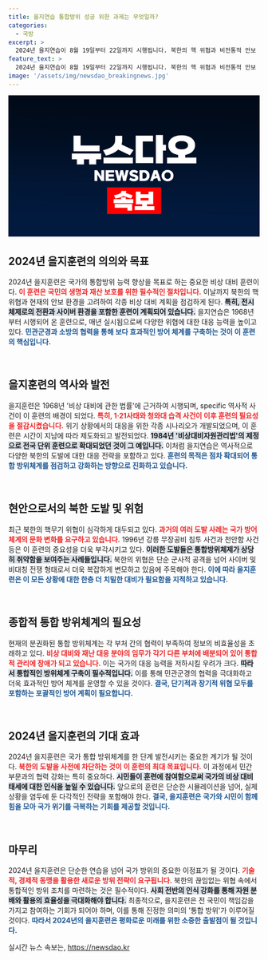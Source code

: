 ```yaml
---
title: 을지연습 통합방위 성공 위한 과제는 무엇일까?
categories:
  - 국방
excerpt: >
  2024년 을지연습이 8월 19일부터 22일까지 시행됩니다. 북한의 핵 위협과 비전통적 안보 위기에 대비하기 위한 이 훈련은 통합 방위 체계 점검 및 강화를 목표로 하며, 모든 분야의 협력과 새로운 전략 필요성을 강조합니다.
feature_text: >
  2024년 을지연습이 8월 19일부터 22일까지 시행됩니다. 북한의 핵 위협과 비전통적 안보 위기에 대비하기 위한 이 훈련은 통합 방위 체계 점검 및 강화를 목표로 하며, 모든 분야의 협력과 새로운 전략 필요성을 강조합니다.
image: '/assets/img/newsdao_breakingnews.jpg'
---
```


<p><img src="/assets/img/newsdao_breakingnews.jpg" alt="koreaapp 속보" /></p>

<h2 data-ke-size="size26">2024년 을지훈련의 의의와 목표</h2>

<p data-ke-size="size16">2024년 을지훈련은 국가의 통합방위 능력 향상을 목표로 하는 중요한 비상 대비 훈련이다. <b><span style="color: #ee2323;">이 훈련은 국민의 생명과 재산 보호를 위한 필수적인 절차입니다.</span></b> 이날까지 북한의 핵 위협과 현재의 안보 환경을 고려하여 각종 비상 대비 계획을 점검하게 된다. <b><span style="background-color: #21538527;">특히, 전시체제로의 전환과 사이버 환경을 포함한 훈련이 계획되어 있습니다.</span></b> 을지연습은 1968년부터 시행되어 온 훈련으로, 매년 실시됨으로써 다양한 위협에 대한 대응 능력을 높이고 있다. <b><span style="color: #1a5490;">민관군경과 소방의 협력을 통해 보다 효과적인 방어 체계를 구축하는 것이 이 훈련의 핵심입니다.</span></b></p>

<p data-ke-size="size16">&nbsp;</p>

<h2 data-ke-size="size26">을지훈련의 역사와 발전</h2>

<p data-ke-size="size16">을지훈련은 1968년 '비상 대비에 관한 법률'에 근거하여 시행되며, specific 역사적 사건이 이 훈련의 배경이 되었다. <b><span style="color: #ee2323;">특히, 1·21사태와 청와대 습격 사건이 이후 훈련의 필요성을 절감시켰습니다.</span></b> 위기 상황에서의 대응을 위한 각종 시나리오가 개발되었으며, 이 훈련은 시간이 지남에 따라 제도화되고 발전되었다. <b><span style="background-color: #21538527;">1984년 '비상대비자원관리법'의 제정으로 전국 단위 훈련으로 확대되었던 것이 그 예입니다.</span></b> 이처럼 을지연습은 역사적으로 다양한 북한의 도발에 대한 대응 전략을 포함하고 있다. <b><span style="color: #1a5490;">훈련의 목적은 점차 확대되어 통합 방위체계를 점검하고 강화하는 방향으로 진화하고 있습니다.</span></b></p>

<p data-ke-size="size16">&nbsp;</p>

<h2 data-ke-size="size26">현안으로서의 북한 도발 및 위험</h2>

<p data-ke-size="size16">최근 북한의 핵무기 위협이 심각하게 대두되고 있다. <b><span style="color: #ee2323;">과거의 여러 도발 사례는 국가 방어체계의 문화 변화를 요구하고 있습니다.</span></b> 1996년 강릉 무장공비 침투 사건과 천안함 사건 등은 이 훈련의 중요성을 더욱 부각시키고 있다. <b><span style="background-color: #21538527;">이러한 도발들은 통합방위체제가 상당히 취약함을 보여주는 사례들입니다.</span></b> 북한의 위협은 단순 군사적 공격을 넘어 사이버 및 비대칭 전쟁 형태로서 더욱 복잡하게 변모하고 있음에 주목해야 한다. <b><span style="color: #1a5490;">이에 따라 을지훈련은 이 모든 상황에 대한 한층 더 치밀한 대비가 필요함을 지적하고 있습니다.</span></b></p>

<p data-ke-size="size16">&nbsp;</p>

<h2 data-ke-size="size26">종합적 통합 방위체계의 필요성</h2>

<p data-ke-size="size16">현재의 분권화된 통합 방위체계는 각 부처 간의 협력이 부족하여 정보의 비효율성을 초래하고 있다. <b><span style="color: #ee2323;">비상 대비와 재난 대응 분야의 임무가 각기 다른 부처에 배분되어 있어 통합적 관리에 장애가 되고 있습니다.</span></b> 이는 국가의 대응 능력을 저하시킬 우려가 크다. <b><span style="background-color: #21538527;">따라서 통합적인 방위체계 구축이 필수적입니다.</span></b> 이를 통해 민관군경의 협력을 극대화하고 더욱 효과적인 방어 체계를 운영할 수 있을 것이다. <b><span style="color: #1a5490;">결국, 단기적과 장기적 위협 모두를 포함하는 포괄적인 방어 계획이 필요합니다.</span></b></p>

<p data-ke-size="size16">&nbsp;</p>

<h2 data-ke-size="size26">2024년 을지훈련의 기대 효과</h2>

<p data-ke-size="size16">2024년 을지훈련은 국가 통합 방위체계를 한 단계 발전시키는 중요한 계기가 될 것이다. <b><span style="color: #ee2323;">북한의 도발을 사전에 차단하는 것이 이 훈련의 최대 목표입니다.</span></b> 이 과정에서 민간 부문과의 협력 강화는 특히 중요하다. <b><span style="background-color: #21538527;">시민들이 훈련에 참여함으로써 국가의 비상 대비 태세에 대한 인식을 높일 수 있습니다.</span></b> 앞으로의 훈련은 단순한 시뮬레이션을 넘어, 실제 상황을 염두에 둔 다각적인 전략을 포함해야 한다. <b><span style="color: #1a5490;">결국, 을지훈련은 국가와 시민이 함께 힘을 모아 국가 위기를 극복하는 기회를 제공할 것입니다.</span></b></p>

<p data-ke-size="size16">&nbsp;</p>

<h2 data-ke-size="size26">마무리</h2>

<p data-ke-size="size16">2024년 을지훈련은 단순한 연습을 넘어 국가 방위의 중요한 이정표가 될 것이다. <b><span style="color: #ee2323;">기술적, 경제적 동맹을 활용한 새로운 방위 전략이 요구됩니다.</span></b> 북한의 끊임없는 위협 속에서 통합적인 방위 조치를 마련하는 것은 필수적이다. <b><span style="background-color: #21538527;">사회 전반의 인식 강화를 통해 자원 분배와 활용의 효율성을 극대화해야 합니다.</span></b> 최종적으로, 을지훈련은 전 국민이 책임감을 가지고 참여하는 기회가 되어야 하며, 이를 통해 진정한 의미의 '통합 방위'가 이루어질 것이다. <b><span style="color: #1a5490;">따라서 2024년의 을지훈련은 평화로운 미래를 위한 소중한 출발점이 될 것입니다.</span></b></p>
실시간 뉴스 속보는, <a href="https://newsdao.kr" rel="dofollow">https://newsdao.kr</a>



